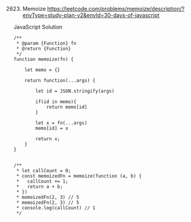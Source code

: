 2623. Memoize
https://leetcode.com/problems/memoize/description/?envType=study-plan-v2&envId=30-days-of-javascript

JavaScript Solution
```
/**
 * @param {Function} fn
 * @return {Function}
 */
function memoize(fn) {

    let memo = {}

    return function(...args) {

        let id = JSON.stringify(args)

        if(id in memo){
            return memo[id]
        }

        let x = fn(...args)
        memo[id] = x
        
        return x;
    }
}


/** 
 * let callCount = 0;
 * const memoizedFn = memoize(function (a, b) {
 *	 callCount += 1;
 *   return a + b;
 * })
 * memoizedFn(2, 3) // 5
 * memoizedFn(2, 3) // 5
 * console.log(callCount) // 1 
 */
```
